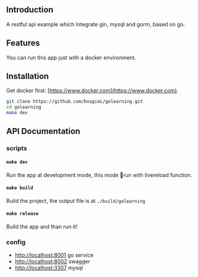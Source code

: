 ## Introduction
A restful api example which Integrate gin, mysql and gorm, based on go.

## Features
You can run this app just with a docker environment.

## Installation
Get docker first: [https://www.docker.com](https://www.docker.com).

```bash
git clone https://github.com/bougieL/golearning.git
cd golearning
make dev
```

## API Documentation
### scripts
<!-- #### `make image`
Build base image, just excute it at the first time.

#### `make vendors`
Get the project Dependencies from internet. -->

#### `make dev`
Run the app at development mode, this mode run with livereload function.

#### `make build`
Build the project, the output file is at `./build/golearning`

#### `make release`
Build the app and than run it!

### config
* [http://localhost:8001](http://localhost:8001) go service
* [http://localhost:8002](http://localhost:8002) swagger
* [http://localhost:3307](http://localhost:3307) mysql